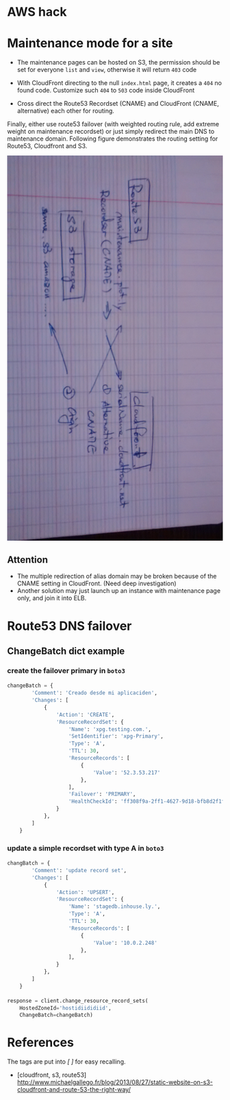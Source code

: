 AWS hack
=======

# Maintenance mode for a site

- The maintenance pages can be hosted on S3, the permission should be set for everyone `list` and `view`, otherwise it will return `403` code

- With CloudFront directing to the null `index.html` page, it creates a `404` no found code. Customize such `404` to `503` code inside CloudFront

- Cross direct the Route53 Recordset (CNAME) and CloudFront (CNAME, alternative) each other for routing.

Finally, either use route53 failover (with weighted routing rule, add extreme weight on maintenance recordset) or just simply redirect the main DNS to maintenance domain. Following figure demonstrates the routing setting for Route53, Cloudfront and S3. 


![Routing](images/maintenancemode.jpg "Routing setting")



## Attention

- The multiple redirection of alias domain may be broken because of the CNAME setting in CloudFront. (Need deep investigation)
- Another solution may just launch up an instance with maintenance page only, and join it into ELB. 



# Route53 DNS failover

## ChangeBatch dict example 

### create the failover primary in `boto3`


```python
changeBatch = {
        'Comment': 'Creado desde mi aplicaciden',
        'Changes': [
            {
                'Action': 'CREATE',
                'ResourceRecordSet': {
                    'Name': 'xpg.testing.com.',
                    'SetIdentifier': 'xpg-Primary',
                    'Type': 'A',
                    'TTL': 30,
                    'ResourceRecords': [
                        {
                            'Value': '52.3.53.217'
                        },
                    ],
                    'Failover': 'PRIMARY',
                    'HealthCheckId': 'ff308f9a-2ff1-4627-9d18-bfb8d2f1fe18',
                }
            },
        ]
    }
```

### update a simple recordset with type A in `boto3`

```python 
changBatch = {
        'Comment': 'update record set',
        'Changes': [
            {
                'Action': 'UPSERT',
                'ResourceRecordSet': {
                    'Name': 'stagedb.inhouse.ly.',
                    'Type': 'A',
                    'TTL': 30,
                    'ResourceRecords': [
                        {
                            'Value': '10.0.2.248'
                        },
                    ],
                }
            },
        ]
    }

response = client.change_resource_record_sets(
    HostedZoneId='hostidiididiid',
    ChangeBatch=changeBatch)
```




# References

The tags are put into *[ ]* for easy recalling.

- [cloudfront, s3, route53] http://www.michaelgallego.fr/blog/2013/08/27/static-website-on-s3-cloudfront-and-route-53-the-right-way/

